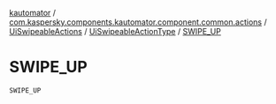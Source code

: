 [kautomator](../../../index.md) / [com.kaspersky.components.kautomator.component.common.actions](../../index.md) / [UiSwipeableActions](../index.md) / [UiSwipeableActionType](index.md) / [SWIPE_UP](./-s-w-i-p-e_-u-p.md)

# SWIPE_UP

`SWIPE_UP`